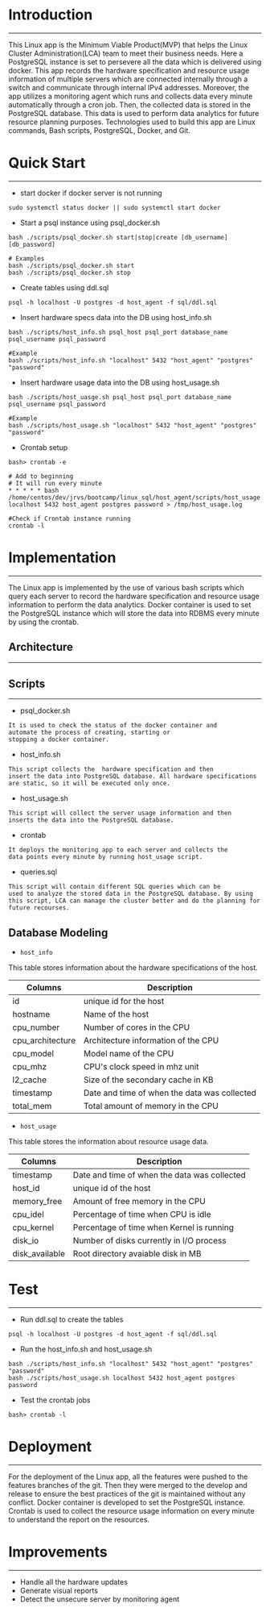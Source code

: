 # Introduction
<hr>
This Linux app is the Minimum Viable Product(MVP) that 
helps the Linux Cluster Administration(LCA) team to meet 
their business needs. Here a PostgreSQL instance is set to persevere 
all the data which is delivered using docker. This app 
records the hardware specification and resource usage information of multiple 
servers which are connected internally through a switch and communicate 
through internal IPv4 addresses. Moreover, the app utilizes a 
monitoring agent which runs and collects data every minute automatically
through a cron job. Then, the collected data is stored in the PostgreSQL 
database. This data is used to perform data analytics for future resource
planning purposes. Technologies used to build this app are Linux commands, 
Bash scripts, PostgreSQL, Docker, and Git.

# Quick Start
<hr>

- start docker if docker server is not running

```
sudo systemctl status docker || sudo systemctl start docker
```

- Start a psql instance using psql_docker.sh

``` 
bash ./scripts/psql_docker.sh start|stop|create [db_username][db_password]

# Examples
bash ./scripts/psql_docker.sh start
bash ./scripts/psql_docker.sh stop
```

- Create tables using ddl.sql

```
psql -h localhost -U postgres -d host_agent -f sql/ddl.sql
```

- Insert hardware specs data into the DB using host_info.sh

```
bash ./scripts/host_info.sh psql_host psql_port database_name psql_username psql_password

#Example
bash ./scripts/host_info.sh "localhost" 5432 "host_agent" "postgres" "password"
```

- Insert hardware usage data into the DB using host_usage.sh

```
bash ./scripts/host_uasge.sh psql_host psql_port database_name psql_username psql_password

#Example
bash ./scripts/host_usage.sh "localhost" 5432 "host_agent" "postgres" "password"
```

- Crontab setup

```
bash> crontab -e

# Add to beginning
# It will run every minute
* * * * * bash /home/centos/dev/jrvs/bootcamp/linux_sql/host_agent/scripts/host_usage.sh localhost 5432 host_agent postgres password > /tmp/host_usage.log

#Check if Crontab instance running
crontab -l
```

# Implementation
<hr>
The Linux app is implemented by the use of various bash scripts
which query each server to record the hardware specification and 
resource usage information to perform the data analytics. Docker 
container is used to set the PostgreSQL instance which will store
the data into RDBMS every minute by using the crontab. 

## Architecture
<hr>

## Scripts
<hr>

- psql_docker.sh

```
It is used to check the status of the docker container and 
automate the process of creating, starting or 
stopping a docker container.
```
- host_info.sh

```
This script collects the  hardware specification and then 
insert the data into PostgreSQL database. All hardware specifications 
are static, so it will be executed only once.
```
- host_usage.sh

```
This script will collect the server usage information and then 
inserts the data into the PostgreSQL database.
```

- crontab

```
It deploys the monitoring app to each server and collects the 
data points every minute by running host_usage script. 
```

- queries.sql

```
This script will contain different SQL queries which can be 
used to analyze the stored data in the PostgreSQL database. By using
this script, LCA can manage the cluster better and do the planning for 
future recourses.
```

## Database Modeling

- `host_info`

This table stores information about the hardware specifications of the host.

| Columns | Description                                  |
| ------- |----------------------------------------------|
| id | unique id for the host                       |
| hostname | Name of the host                             |
| cpu_number | Number of cores in the CPU                   |
| cpu_architecture | Architecture information of the CPU          |
| cpu_model | Model name of the CPU                        |
| cpu_mhz | CPU's clock speed in mhz unit                |
| l2_cache | Size of the secondary cache in KB            |
| timestamp | Date and time of when the data was collected |
| total_mem | Total amount of memory in the CPU            |

- `host_usage`

This table stores the information about resource usage data.

| Columns | Description                                  |
| ----- |----------------------------------------------|
| timestamp | Date and time of when the data was collected |
| host_id | unique id of the host                        |
| memory_free | Amount of free memory in the CPU             |
| cpu_idel | Percentage of time when CPU is idle          |
| cpu_kernel | Percentage of time when Kernel is running |
| disk_io | Number of disks currently in I/O process |
| disk_available | Root directory avaiable disk in MB |

# Test
<hr>

- Run ddl.sql to create the tables
```
psql -h localhost -U postgres -d host_agent -f sql/ddl.sql
```

- Run the host_info.sh and host_usage.sh
```
bash ./scripts/host_info.sh "localhost" 5432 "host_agent" "postgres" "password"
bash ./scripts/host_usage.sh localhost 5432 host_agent postgres password
```

- Test the crontab jobs
```
bash> crontab -l
```

# Deployment
<hr>

For the deployment of the Linux app, all the features were 
pushed to the features branches of the git. Then they were merged
to the develop and release to ensure the best practices of the
git is maintained without any conflict. Docker container is 
developed to set the PostgreSQL instance. Crontab is used to 
collect the resource usage information on every minute to understand
the report on the resources.

# Improvements
<hr>

- Handle all the hardware updates
- Generate visual reports
- Detect the unsecure server by monitoring agent